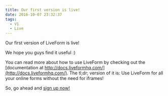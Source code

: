 ```yaml
---
title: Our first version is live!
date: 2016-10-07 23:32:37
tags:
  - V1
  - Live
---
```


Our first version of LiveForm is live!

We hope you guys find it useful :)

You can read more about how to use LiveForm by checking out the [documentation at http://docs.liveformhq.com/](http://docs.liveformhq.com/).
The tl;dr; version of it is: Use LiveForm for all your online forms without the need for iframes!

So, go ahead and [sign up now!](https://liveformhq.com/registrations/new?plan=starter)
